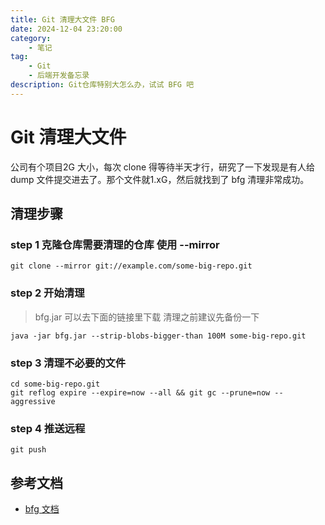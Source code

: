 ```yaml
---
title: Git 清理大文件 BFG
date: 2024-12-04 23:20:00
category:
    - 笔记
tag: 
    - Git
    - 后端开发备忘录
description: Git仓库特别大怎么办，试试 BFG 吧
---
```


# Git 清理大文件 
公司有个项目2G 大小，每次 clone 得等待半天才行，研究了一下发现是有人给dump 文件提交进去了。那个文件就1.xG，然后就找到了 bfg 清理非常成功。

## 清理步骤
### step 1 克隆仓库需要清理的仓库 使用 --mirror 
```shell
git clone --mirror git://example.com/some-big-repo.git
```
### step 2 开始清理
> bfg.jar 可以去下面的链接里下载
> 清理之前建议先备份一下
```shell title='删除commit历史中，文件大小大于100M的文件。'
java -jar bfg.jar --strip-blobs-bigger-than 100M some-big-repo.git
```
### step 3 清理不必要的文件

 ```shell title='清理不必要的文件，缩小本地仓库'
 cd some-big-repo.git
 git reflog expire --expire=now --all && git gc --prune=now --aggressive
 ```

 ### step 4 推送远程
 ```shell
 git push
 ```
 ## 参考文档
 * [bfg 文档](https://rtyley.github.io/bfg-repo-cleaner/#download)